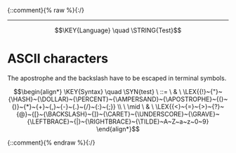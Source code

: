 {::comment}{% raw %}{:/}


----

$$\KEY{Language} \quad \STRING{Test}$$

# ASCII characters
               



The apostrophe and the backslash have to be escaped in terminal symbols.


$$\begin{align*}
  \KEY{Syntax} \quad
     \SYN{test}
      \ ::= \ & \
      \LEX{{!}~{"}~{\HASH}~{\DOLLAR}~{\PERCENT}~{\AMPERSAND}~{\APOSTROPHE}~{(}~{)}~{*}~{+}~{,}~{-}~{.}~{/}~{:}~{;}} \\
      \ \mid \ & \ \LEX{{<}~{=}~{>}~{?}~{@}~{[}~{\BACKSLASH}~{]}~{\CARET}~{\UNDERSCORE}~{\GRAVE}~{\LEFTBRACE}~{|}~{\RIGHTBRACE}~{\TILDE}~A~Z~a~z~0~9}
\end{align*}$$



[Funcons-beta]: /CBS-beta/math/Funcons-beta
  "FUNCONS-BETA"
[Unstable-Funcons-beta]: /CBS-beta/math/Unstable-Funcons-beta
  "UNSTABLE-FUNCONS-BETA"
[Languages-beta]: /CBS-beta/math/Languages-beta
  "LANGUAGES-BETA"
[Unstable-Languages-beta]: /CBS-beta/math/Unstable-Languages-beta
  "UNSTABLE-LANGUAGES-BETA"
[CBS-beta]: /CBS-beta
  "CBS-BETA"
[TEST-Start.cbs]: https://github.com/plancomps/CBS-beta/blob/math/Unstable-Languages-beta/Test/TEST-cbs/TEST/TEST-Start/TEST-Start.cbs
  "CBS SOURCE FILE ON GITHUB"
[PLAIN]: /CBS-beta/docs/Unstable-Languages-beta/Test/TEST-cbs/TEST/TEST-Start
  "CBS SOURCE WEB PAGE"
 [PRETTY]: /CBS-beta/math/Unstable-Languages-beta/Test/TEST-cbs/TEST/TEST-Start
  "CBS-KATEX WEB PAGE"
[PDF]: /CBS-beta/math/Unstable-Languages-beta/Test/TEST-cbs/TEST/TEST-Start/TEST-Start.pdf
  "CBS-LATEX PDF FILE"
[PLanCompS Project]: https://plancomps.github.io
  "PROGRAMMING LANGUAGE COMPONENTS AND SPECIFICATIONS PROJECT HOME PAGE"
{::comment}{% endraw %}{:/}
